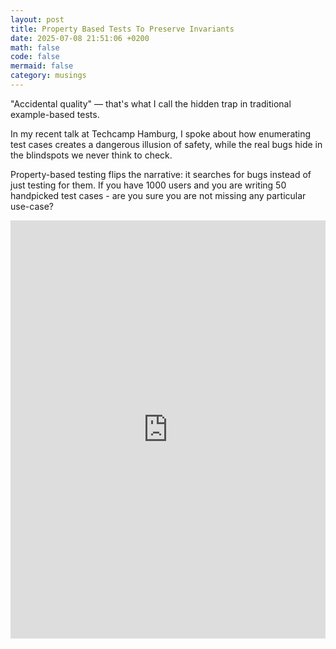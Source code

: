 ```yaml
---
layout: post
title: Property Based Tests To Preserve Invariants
date: 2025-07-08 21:51:06 +0200
math: false
code: false
mermaid: false
category: musings
---
```

"Accidental quality" — that's what I call the hidden trap in traditional example-based tests.  
  
In my recent talk at Techcamp Hamburg, I spoke about how enumerating test cases creates a dangerous illusion of safety, while the real bugs hide in the blindspots we never think to check.  
  
Property-based testing flips the narrative: it searches for bugs instead of just testing for them. If you have 1000 users and you are writing 50 handpicked test cases - are you sure you are not missing any particular use-case?

<iframe width="100%" height="669" src="https://www.youtube.com/embed/5tCzdkPPX_s" title="Property Based Testing to Preseve Invariants - Fachtalk mit Mourjo Sen beim techCamp" frameborder="0" allow="accelerometer; autoplay; clipboard-write; encrypted-media; gyroscope; picture-in-picture; web-share" referrerpolicy="strict-origin-when-cross-origin" allowfullscreen></iframe>